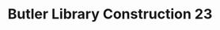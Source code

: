 ---
_date: 20-Apr-33
derivativo_link: https://derivativo-4.library.columbia.edu/iiif/2/ldpd:341259/
dlc_link: https://dlc.library.columbia.edu/catalog/cul:z612jm64bv
format: photographs
iiif_json: https://derivativo-4.library.columbia.edu/iiif/2/ldpd:341259/info.json
name: Beals, A. Tennyson
native_jpg: https://derivativo-4.library.columbia.edu/iiif/2/ldpd:341259/full/!768,768/0/native.jpg
shelf_location: Box no. Box 162, Folder no. Folder 12 (Buildings & Grounds - Morningside
  - Butler Library, Construction 1933-1934), Historical Photograph Collection
subjects: Academic libraries; New York (N.Y.); Butler Library
summary: Butler Library construction, 20 April 1933.
title: Butler Library Construction 23
layout: photo-page
---